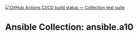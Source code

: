[![GitHub Actions CI/CD build status — Collection test suite](https://github.com/ansible-collection-migration/ansible.a10/workflows/Collection%20test%20suite/badge.svg?branch=master)](https://github.com/ansible-collection-migration/ansible.a10/actions?query=workflow%3A%22Collection%20test%20suite%22)

Ansible Collection: ansible.a10
=================================================